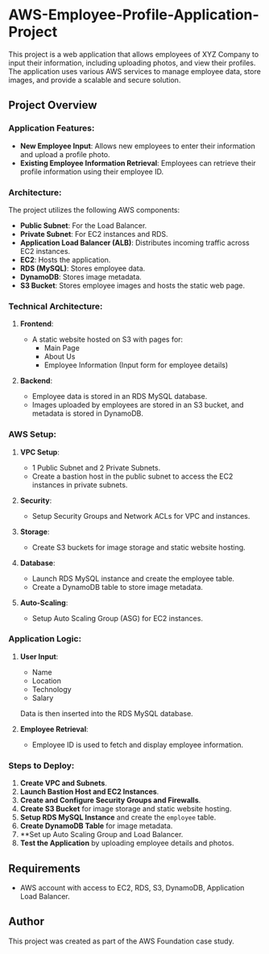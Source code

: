 # AWS-Employee-Profile-Application-Project

This project is a web application that allows employees of XYZ Company to input their information, including uploading photos, and view their profiles. The application uses various AWS services to manage employee data, store images, and provide a scalable and secure solution.

## Project Overview

### Application Features:
- **New Employee Input**: Allows new employees to enter their information and upload a profile photo.
- **Existing Employee Information Retrieval**: Employees can retrieve their profile information using their employee ID.

### Architecture:

The project utilizes the following AWS components:

- **Public Subnet**: For the Load Balancer.
- **Private Subnet**: For EC2 instances and RDS.
- **Application Load Balancer (ALB)**: Distributes incoming traffic across EC2 instances.
- **EC2**: Hosts the application.
- **RDS (MySQL)**: Stores employee data.
- **DynamoDB**: Stores image metadata.
- **S3 Bucket**: Stores employee images and hosts the static web page.

### Technical Architecture:

1. **Frontend**:
   - A static website hosted on S3 with pages for:
     - Main Page
     - About Us
     - Employee Information (Input form for employee details)

2. **Backend**:
   - Employee data is stored in an RDS MySQL database.
   - Images uploaded by employees are stored in an S3 bucket, and metadata is stored in DynamoDB.

### AWS Setup:

1. **VPC Setup**:
   - 1 Public Subnet and 2 Private Subnets.
   - Create a bastion host in the public subnet to access the EC2 instances in private subnets.
   
2. **Security**:
   - Setup Security Groups and Network ACLs for VPC and instances.

3. **Storage**:
   - Create S3 buckets for image storage and static website hosting.

4. **Database**:
   - Launch RDS MySQL instance and create the employee table.
   - Create a DynamoDB table to store image metadata.

5. **Auto-Scaling**:
   - Setup Auto Scaling Group (ASG) for EC2 instances.

### Application Logic:

1. **User Input**:
   - Name
   - Location
   - Technology
   - Salary

   Data is then inserted into the RDS MySQL database.

2. **Employee Retrieval**:
   - Employee ID is used to fetch and display employee information.

### Steps to Deploy:

1. **Create VPC and Subnets**.
2. **Launch Bastion Host and EC2 Instances**.
3. **Create and Configure Security Groups and Firewalls**.
4. **Create S3 Bucket** for image storage and static website hosting.
5. **Setup RDS MySQL Instance** and create the `employee` table.
6. **Create DynamoDB Table** for image metadata.
7. **Set up Auto Scaling Group and Load Balancer.
8. **Test the Application** by uploading employee details and photos.

## Requirements

- AWS account with access to EC2, RDS, S3, DynamoDB, Application Load Balancer.

## Author

This project was created as part of the AWS Foundation case study.
